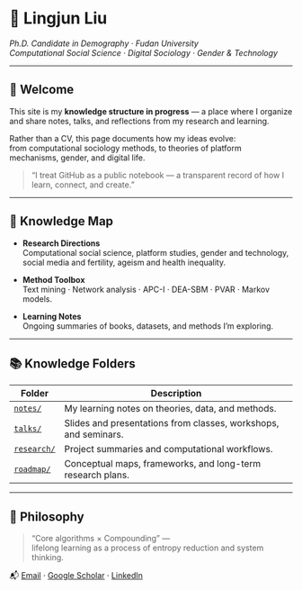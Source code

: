 # 🌿 Lingjun Liu

_Ph.D. Candidate in Demography · Fudan University_  
_Computational Social Science · Digital Sociology · Gender & Technology_

---

## 🧭 Welcome

This site is my **knowledge structure in progress** — a place where I organize and share notes, talks, and reflections from my research and learning.

Rather than a CV, this page documents how my ideas evolve:  
from computational sociology methods, to theories of platform mechanisms, gender, and digital life.

> “I treat GitHub as a public notebook — a transparent record of how I learn, connect, and create.”

---

## 🧩 Knowledge Map

- **Research Directions**  
  Computational social science, platform studies, gender and technology, social media and fertility, ageism and health inequality.

- **Method Toolbox**  
  Text mining · Network analysis · APC-I · DEA-SBM · PVAR · Markov models.

- **Learning Notes**  
  Ongoing summaries of books, datasets, and methods I’m exploring.

---

## 📚 Knowledge Folders

| Folder | Description |
|---------|-------------|
| [`notes/`](./notes) | My learning notes on theories, data, and methods. |
| [`talks/`](./talks) | Slides and presentations from classes, workshops, and seminars. |
| [`research/`](./research) | Project summaries and computational workflows. |
| [`roadmap/`](./roadmap) | Conceptual maps, frameworks, and long-term research plans. |

---

## 🌱 Philosophy

> “Core algorithms × Compounding” —  
> lifelong learning as a process of entropy reduction and system thinking.

📬 [Email](mailto:lingjunliu21@m.fudan.edu.cn) · [Google Scholar](https://scholar.google.com) · [LinkedIn](https://linkedin.com)
